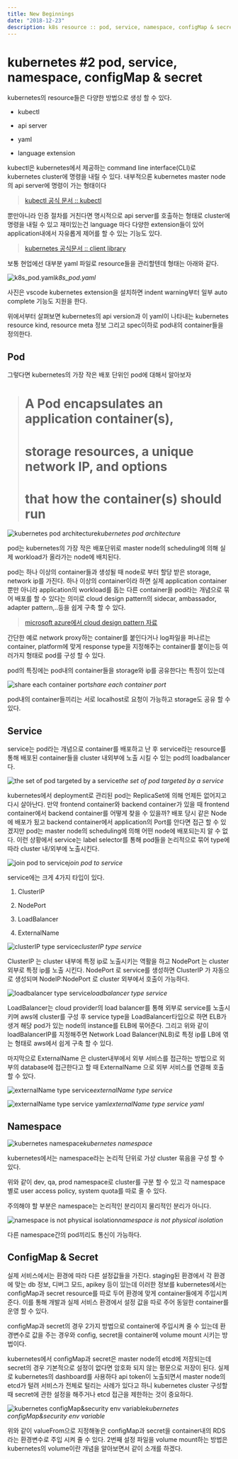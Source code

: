 ```yaml
---
title: New Beginnings
date: "2018-12-23"
description: k8s resource :: pod, service, namespace, configMap & secret
---
```


# kubernetes #2 pod, service, namespace, configMap & secret

kubernetes의 resource들은 다양한 방법으로 생성 할 수 있다.

* kubectl

* api server

* yaml

* language extension

kubectl은 kubernetes에서 제공하는 command line interface(CLI)로 kubernetes cluster에 명령을 내릴 수 있다. 내부적으론 kubernetes master node의 api server에 명령이 가는 형태이다
> [kubectl 공식 문서 :: kubectl](https://kubernetes.io/docs/reference/kubectl/overview/)

뿐만아니라 인증 절차를 거친다면 명시적으로 api server를 호출하는 형태로 cluster에 명령을 내릴 수 있고 재미있는건 language 마다 다양한 extension들이 있어 application내에서 자유롭게 제어를 할 수 있는 기능도 있다.
> [kubernetes 공식문서 :: client library](https://kubernetes.io/docs/reference/using-api/client-libraries/)

보통 현업에선 대부분 yaml 파일로 resource들을 관리할텐데 형태는 아래와 같다.

![k8s_pod.yaml](https://cdn-images-1.medium.com/max/2000/1*yExyfJcq0VYjnhEXvurizQ.png)*k8s_pod.yaml*

사진은 vscode kubernetes extension을 설치하면 indent warning부터 일부 auto complete 기능도 지원을 한다.

위에서부터 살펴보면 kubernetes의 api version과 이 yaml이 나타내는 kubernetes resource kind, resource meta 정보 그리고 spec이하로 pod내의 container들을 정의한다.

## Pod

그렇다면 kubernetes의 가장 작은 배포 단위인 pod에 대해서 알아보자
> # A Pod encapsulates an application container(s),
> # storage resources, a unique network IP, and options
> # that how the container(s) should run

![kubernetes pod architecture](https://cdn-images-1.medium.com/max/3176/1*Y9Tg7mvjUqmAFopF6wbHnw.png)*kubernetes pod architecture*

pod는 kubernetes의 가장 작은 배포단위로 master node의 scheduling에 의해 실제 workload가 올라가는 node에 배치된다.

pod는 하나 이상의 container들과 생성될 때 node로 부터 할당 받은 storage, network ip를 가진다. 하나 이상의 container이라 하면 실제 application container뿐만 아니라 application의 workload를 돕는 다른 container을 pod라는 개념으로 묶어 배포를 할 수 있다는 의미로 cloud design pattern의 sidecar, ambassador, adapter pattern,..등을 쉽게 구축 할 수 있다.
> [microsoft azure에서 cloud design pattern 자료](https://docs.microsoft.com/ko-kr/azure/architecture/patterns/)

간단한 예로 network proxy하는 container를 붙인다거나 log파일을 퍼나르는 container, platform에 맞게 response type을 지정해주는 container를 붙이는등 여러가지 형태로 pod를 구성 할 수 있다.

pod의 특징에는 pod내의 container들을 storage와 ip를 공유한다는 특징이 있는데

![share each container port](https://cdn-images-1.medium.com/max/3356/1*0dz0sk1Mhb8YviK6fpqOuA.png)*share each container port*

pod내의 container들끼리는 서로 localhost로 요청이 가능하고 storage도 공유 할 수 있다.

## Service

service는 pod라는 개념으로 container를 배포하고 난 후 service라는 resource를 통해 배포된 container들을 cluster 내외부에 노출 시킬 수 있는 pod의 loadbalancer다.

![the set of pod targeted by a service](https://cdn-images-1.medium.com/max/4100/1*QkKZa6xatrexevyfOCh-pA.png)*the set of pod targeted by a service*

kubernetes에서 deployment로 관리된 pod는 ReplicaSet에 의해 언제든 없어지고 다시 살아난다. 만약 frontend container와 backend container가 있을 때 frontend container에서 backend container를 어떻게 찾을 수 있을까? 배포 당시 같은 Node에 배포가 됬고 backend container에서 application의 Port를 안다면 접근 할 수 있겠지만 pod는 master node의 scheduling에 의해 어떤 node에 배포되는지 알 수 없다. 이런 상황에서 service는 label selector를 통해 pod들을 논리적으로 묶어 type에 따라 cluster 내/외부에 노출시킨다.

![join pod to service](https://cdn-images-1.medium.com/max/4792/1*SPt_7cm2Z1odPVdObogaHw.png)*join pod to service*

service에는 크게 4가지 타입이 있다.

1. ClusterIP

1. NodePort

1. LoadBalancer

1. ExternalName

![clusterIP type service](https://cdn-images-1.medium.com/max/2000/0*tZbn3fTdgZyWsgz6)*clusterIP type service*

ClusterIP 는 cluster 내부에 특정 ip로 노출시키는 역활을 하고 NodePort 는 cluster 외부로 특정 ip를 노출 시킨다. NodePort 로 service를 생성하면 ClusterIP 가 자동으로 생성되며 NodeIP:NodePort 로 cluster 외부에서 호출이 가능하다.

![loadbalancer type service](https://cdn-images-1.medium.com/max/2000/0*EEPGK2QM_UMgWYaP)*loadbalancer type service*

LoadBalancer는 cloud provider의 load balancer를 통해 외부로 service를 노출시키며 aws에 cluster를 구성 후 service type을 LoadBalancer타입으로 하면 ELB가 생겨 해당 pod가 있는 node의 instance를 ELB에 묶어준다. 그리고 위와 같이 loadBalancerIP를 지정해주면 Network Load Balancer(NLB)로 특정 ip를 LB에 엮는 형태로 aws에서 쉽게 구축 할 수 있다.

마지막으로 ExternalName 은 cluster내부에서 외부 서비스를 접근하는 방법으로 외부의 database에 접근한다고 할 때 ExternalName 으로 외부 서비스를 연결해 호출 할 수 있다.

![externalName type service](https://cdn-images-1.medium.com/max/2624/1*uzmYeqSy_8Uter224Jd2DA.png)*externalName type service*

![externalName type service yaml](https://cdn-images-1.medium.com/max/2224/1*uUNhkyrXL5C1VOn9aSMKbA.png)*externalName type service yaml*

## Namespace

![kubernetes namespace](https://cdn-images-1.medium.com/max/4880/1*zSTrQt8ePD1K8W1fOa4ySA.png)*kubernetes namespace*

kubernetes에서는 namespace라는 논리적 단위로 가상 cluster 묶음을 구성 할 수 있다.

위와 같이 dev, qa, prod namespace로 cluster를 구분 할 수 있고 각 namespace별로 user access policy, system quota를 따로 줄 수 있다.

주의해야 할 부분은 namespace는 논리적인 분리이지 물리적인 분리가 아니다.

![namespace is not physical isolation](https://cdn-images-1.medium.com/max/4520/1*rsmCPG3lKruqbPtBI9eHzg.png)*namespace is not physical isolation*

다른 namespace간의 pod끼리도 통신이 가능하다.

## ConfigMap & Secret

실제 서비스에서는 환경에 따라 다른 설정값들을 가진다. staging된 환경에서 각 환경에 맞는 db 정보, 디버그 모드, apikey 등이 있는데 이러한 정보를 kubernetes에서는 configMap과 secret resource를 따로 두어 환경에 맞게 container들에게 주입시켜준다. 이를 통해 개발과 실제 서비스 환경에서 설정 값을 따로 주어 동일한 container를 운영 할 수 있다.

configMap과 secret의 경우 2가지 방법으로 container에 주입시켜 줄 수 있는데 환경변수로 값을 주는 경우와 config, secret을 container에 volume mount 시키는 방법이다.

kubernetes에서 configMap과 secret은 master node의 etcd에 저장되는데 secret의 경우 기본적으로 설정이 없다면 암호화 되지 않는 평문으로 저장이 된다. 실제로 kubernetes의 dashboard를 사용하다 api token이 노출되면서 master node의 etcd가 털려 서비스가 전체로 털리는 사례가 있다고 하니 kubernetes cluster 구성할 때 secret에 관한 설정을 해주거나 etcd 접근을 제한하는 것이 중요하다.

![kubernetes configMap&security env variable](https://cdn-images-1.medium.com/max/3428/1*DHlcoyKn-wdRQwMMJHu49w.png)*kubernetes configMap&security env variable*

위와 같이 valueFrom으로 지정해놓은 configMap과 secret을 container내의 RDS라는 환경변수로 주입 시켜 줄 수 있다. 2번째 설정 파일을 volume mount하는 방법은 kubernetes의 volume이란 개념을 알아보면서 같이 소개를 하겠다.
